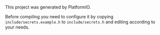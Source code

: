 This project was generated by PlatformIO.

Before compiling you need to configure it by copying `include/secrets.example.h`
to `include/secrets.h` and editing according to your needs.
